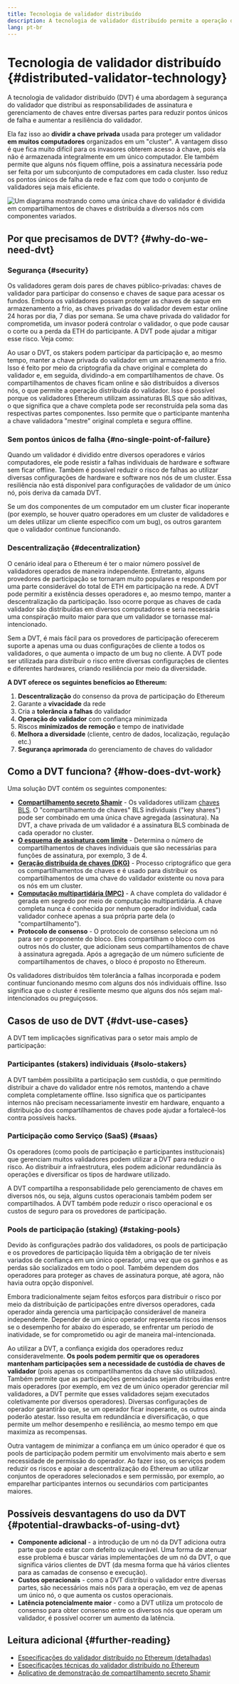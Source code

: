 ```yaml
---
title: Tecnologia de validador distribuído
description: A tecnologia de validador distribuído permite a operação distribuída de um validador Ethereum por diversas partes.
lang: pt-br
---
```


# Tecnologia de validador distribuído {#distributed-validator-technology}

A tecnologia de validador distribuído (DVT) é uma abordagem à segurança do validador que distribui as responsabilidades de assinatura e gerenciamento de chaves entre diversas partes para reduzir pontos únicos de falha e aumentar a resiliência do validador.

Ela faz isso ao **dividir a chave privada** usada para proteger um validador **em muitos computadores** organizados em um "cluster". A vantagem disso é que fica muito difícil para os invasores obterem acesso à chave, pois ela não é armazenada integralmente em um único computador. Ele também permite que alguns nós fiquem offline, pois a assinatura necessária pode ser feita por um subconjunto de computadores em cada cluster. Isso reduz os pontos únicos de falha da rede e faz com que todo o conjunto de validadores seja mais eficiente.

![Um diagrama mostrando como uma única chave do validador é dividida em compartilhamentos de chaves e distribuída a diversos nós com componentes variados.](./dvt-cluster.png)

## Por que precisamos de DVT? {#why-do-we-need-dvt}

### Segurança {#security}

Os validadores geram dois pares de chaves público-privadas: chaves de validador para participar do consenso e chaves de saque para acessar os fundos. Embora os validadores possam proteger as chaves de saque em armazenamento a frio, as chaves privadas do validador devem estar online 24 horas por dia, 7 dias por semana. Se uma chave privada do validador for comprometida, um invasor poderá controlar o validador, o que pode causar o corte ou a perda da ETH do participante. A DVT pode ajudar a mitigar esse risco. Veja como:

Ao usar o DVT, os stakers podem participar da participação e, ao mesmo tempo, manter a chave privada do validador em um armazenamento a frio. Isso é feito por meio da criptografia da chave original e completa do validador e, em seguida, dividindo-a em compartilhamentos de chave. Os compartilhamentos de chaves ficam online e são distribuídos a diversos nós, o que permite a operação distribuída do validador. Isso é possível porque os validadores Ethereum utilizam assinaturas BLS que são aditivas, o que significa que a chave completa pode ser reconstruída pela soma das respectivas partes componentes. Isso permite que o participante mantenha a chave validadora "mestre" original completa e segura offline.

### Sem pontos únicos de falha {#no-single-point-of-failure}

Quando um validador é dividido entre diversos operadores e vários computadores, ele pode resistir a falhas individuais de hardware e software sem ficar offline. Também é possível reduzir o risco de falhas ao utilizar diversas configurações de hardware e software nos nós de um cluster. Essa resiliência não está disponível para configurações de validador de um único nó, pois deriva da camada DVT.

Se um dos componentes de um computador em um cluster ficar inoperante (por exemplo, se houver quatro operadores em um cluster de validadores e um deles utilizar um cliente específico com um bug), os outros garantem que o validador continue funcionando.

### Descentralização {#decentralization}

O cenário ideal para o Ethereum é ter o maior número possível de validadores operados de maneira independente. Entretanto, alguns provedores de participação se tornaram muito populares e respondem por uma parte considerável do total de ETH em participação na rede. A DVT pode permitir a existência desses operadores e, ao mesmo tempo, manter a descentralização da participação. Isso ocorre porque as chaves de cada validador são distribuídas em diversos computadores e seria necessária uma conspiração muito maior para que um validador se tornasse mal-intencionado.

Sem a DVT, é mais fácil para os provedores de participação oferecerem suporte a apenas uma ou duas configurações de cliente a todos os validadores, o que aumenta o impacto de um bug no cliente. A DVT pode ser utilizada para distribuir o risco entre diversas configurações de clientes e diferentes hardwares, criando resiliência por meio da diversidade.

**A DVT oferece os seguintes benefícios ao Ethereum:**

1. **Descentralização** do consenso da prova de participação do Ethereum
2. Garante a **vivacidade** da rede
3. Cria a **tolerância a falhas** do validador
4. **Operação do validador** com confiança minimizada
5. Riscos **minimizados de remoção** e tempo de inatividade
6. **Melhora a diversidade** (cliente, centro de dados, localização, regulação etc.)
7. **Segurança aprimorada** do gerenciamento de chaves do validador

## Como a DVT funciona? {#how-does-dvt-work}

Uma solução DVT contém os seguintes componentes:

- **[Compartilhamento secreto Shamir](https://medium.com/@keylesstech/a-beginners-guide-to-shamir-s-secret-sharing-e864efbf3648)** - Os validadores utilizam [chaves BLS](https://en.wikipedia.org/wiki/BLS_digital_signature). O "compartilhamento de chaves" BLS individuais ("key shares") pode ser combinado em uma única chave agregada (assinatura). Na DVT, a chave privada de um validador é a assinatura BLS combinada de cada operador no cluster.
- **[O esquema de assinatura com limite](https://medium.com/nethermind-eth/threshold-signature-schemes-36f40bc42aca)** - Determina o número de compartilhamentos de chaves individuais que são necessárias para funções de assinatura, por exemplo, 3 de 4.
- **[Geração distribuída de chaves (DKG)](https://medium.com/toruslabs/what-distributed-key-generation-is-866adc79620)** - Processo criptográfico que gera os compartilhamentos de chaves e é usado para distribuir os compartilhamentos de uma chave do validador existente ou nova para os nós em um cluster.
- **[Computação multipartidária (MPC)](https://messari.io/report/applying-multiparty-computation-to-the-world-of-blockchains)** - A chave completa do validador é gerada em segredo por meio de computação multipartidária. A chave completa nunca é conhecida por nenhum operador individual, cada validador conhece apenas a sua própria parte dela (o "compartilhamento").
- **Protocolo de consenso** - O protocolo de consenso seleciona um nó para ser o proponente do bloco. Eles compartilham o bloco com os outros nós do cluster, que adicionam seus compartilhamentos de chave à assinatura agregada. Após a agregação de um número suficiente de compartilhamentos de chaves, o bloco é proposto no Ethereum.

Os validadores distribuídos têm tolerância a falhas incorporada e podem continuar funcionando mesmo com alguns dos nós individuais offline. Isso significa que o cluster é resiliente mesmo que alguns dos nós sejam mal-intencionados ou preguiçosos.

## Casos de uso de DVT {#dvt-use-cases}

A DVT tem implicações significativas para o setor mais amplo de participação:

### Participantes (stakers) individuais {#solo-stakers}

A DVT também possibilita a participação sem custódia, o que permitindo distribuir a chave do validador entre nós remotos, mantendo a chave completa completamente offline. Isso significa que os participantes internos não precisam necessariamente investir em hardware, enquanto a distribuição dos compartilhamentos de chaves pode ajudar a fortalecê-los contra possíveis hacks.

### Participação como Serviço (SaaS) {#saas}

Os operadores (como pools de participação e participantes institucionais) que gerenciam muitos validadores podem utilizar a DVT para reduzir o risco. Ao distribuir a infraestrutura, eles podem adicionar redundância às operações e diversificar os tipos de hardware utilizado.

A DVT compartilha a responsabilidade pelo gerenciamento de chaves em diversos nós, ou seja, alguns custos operacionais também podem ser compartilhados. A DVT também pode reduzir o risco operacional e os custos de seguro para os provedores de participação.

### Pools de participação (staking) {#staking-pools}

Devido às configurações padrão dos validadores, os pools de participação e os provedores de participação líquida têm a obrigação de ter níveis variados de confiança em um único operador, uma vez que os ganhos e as perdas são socializados em todo o pool. Também dependem dos operadores para proteger as chaves de assinatura porque, até agora, não havia outra opção disponível.

Embora tradicionalmente sejam feitos esforços para distribuir o risco por meio da distribuição de participações entre diversos operadores, cada operador ainda gerencia uma participação considerável de maneira independente. Depender de um único operador representa riscos imensos se o desempenho for abaixo do esperado, se enfrentar um período de inatividade, se for comprometido ou agir de maneira mal-intencionada.

Ao utilizar a DVT, a confiança exigida dos operadores reduz consideravelmente. **Os pools podem permitir que os operadores mantenham participações sem a necessidade de custódia de chaves de validador** (pois apenas os compartilhamentos da chave são utilizados). Também permite que as participações gerenciadas sejam distribuídas entre mais operadores (por exemplo, em vez de um único operador gerenciar mil validadores, a DVT permite que esses validadores sejam executados coletivamente por diversos operadores). Diversas configurações de operador garantirão que, se um operador ficar inoperante, os outros ainda poderão atestar. Isso resulta em redundância e diversificação, o que permite um melhor desempenho e resiliência, ao mesmo tempo em que maximiza as recompensas.

Outra vantagem de minimizar a confiança em um único operador é que os pools de participação podem permitir um envolvimento mais aberto e sem necessidade de permissão do operador. Ao fazer isso, os serviços podem reduzir os riscos e apoiar a descentralização do Ethereum ao utilizar conjuntos de operadores selecionados e sem permissão, por exemplo, ao emparelhar participantes internos ou secundários com participantes maiores.

## Possíveis desvantagens do uso da DVT {#potential-drawbacks-of-using-dvt}

- **Componente adicional** - a introdução de um nó da DVT adiciona outra parte que pode estar com defeito ou vulnerável. Uma forma de atenuar esse problema é buscar várias implementações de um nó da DVT, o que significa vários clientes de DVT (da mesma forma que há vários clientes para as camadas de consenso e execução).
- **Custos operacionais** - como a DVT distribui o validador entre diversas partes, são necessários mais nós para a operação, em vez de apenas um único nó, o que aumenta os custos operacionais.
- **Latência potencialmente maior** - como a DVT utiliza um protocolo de consenso para obter consenso entre os diversos nós que operam um validador, é possível ocorrer um aumento da latência.

## Leitura adicional {#further-reading}

- [Especificações do validador distribuído no Ethereum (detalhadas)](https://github.com/ethereum/distributed-validator-specs)
- [Especificações técnicas do validador distribuído no Ethereum](https://github.com/ethereum/distributed-validator-specs/tree/dev/src/dvspec)
- [Aplicativo de demonstração de compartilhamento secreto Shamir](https://iancoleman.io/shamir/)
